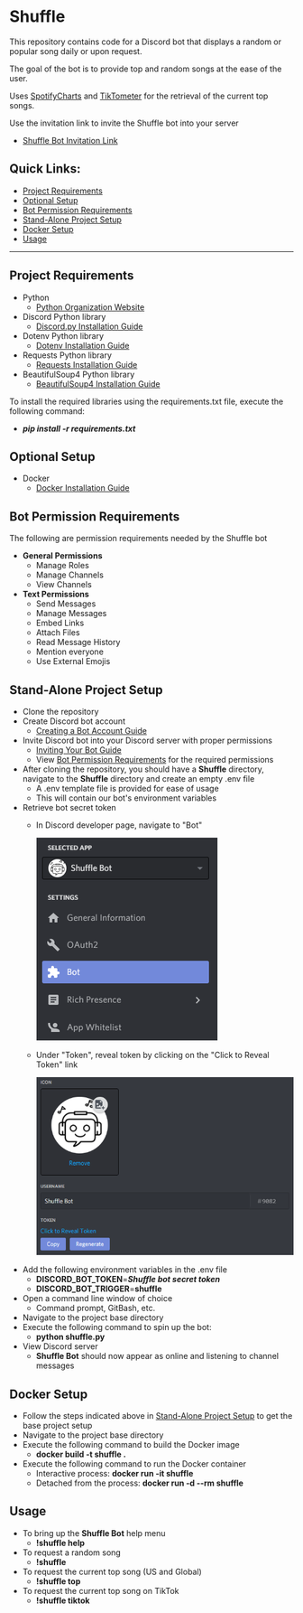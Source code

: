 # Shuffle
This repository contains code for a Discord bot that displays a random or popular song daily or upon request.

The goal of the bot is to provide top and random songs at the ease of the user.

Uses [SpotifyCharts](https://spotifycharts.com/regional) and [TikTometer](https://tiktometer.com/) for the retrieval of the current top songs.

Use the invitation link to invite the Shuffle bot into your server
  - [Shuffle Bot Invitation Link](https://discord.com/api/oauth2/authorize?client_id=745448751287631996&permissions=268954640&scope=bot)

## Quick Links:
- [Project Requirements](#project-requirements)
- [Optional Setup](#optional-setup)
- [Bot Permission Requirements](#bot-permission-requirements)
- [Stand-Alone Project Setup](#stand-alone-project-setup)
- [Docker Setup](#docker-setup)
- [Usage](#usage)

----------------------------------

## Project Requirements
- Python
  - [Python Organization Website](https://www.python.org/)
- Discord Python library
  - [Discord.py Installation Guide](https://discordpy.readthedocs.io/en/latest/intro.html)
- Dotenv Python library
  - [Dotenv Installation Guide](https://pypi.org/project/python-dotenv/)
- Requests Python library
  - [Requests Installation Guide](https://pypi.org/project/requests/)
- BeautifulSoup4 Python library
  - [BeautifulSoup4 Installation Guide](https://pypi.org/project/beautifulsoup4/)

To install the required libraries using the requirements.txt file, execute the following command:
- ***pip install -r requirements.txt***

## Optional Setup
- Docker
  - [Docker Installation Guide](https://docs.docker.com/get-docker/)

## Bot Permission Requirements
The following are permission requirements needed by the Shuffle bot
 - **General Permissions**
   - Manage Roles
   - Manage Channels
   - View Channels
 - **Text Permissions**
   - Send Messages
   - Manage Messages
   - Embed Links
   - Attach Files
   - Read Message History
   - Mention everyone
   - Use External Emojis

## Stand-Alone Project Setup
- Clone the repository
- Create Discord bot account
  - [Creating a Bot Account Guide](https://discordpy.readthedocs.io/en/latest/discord.html#)
- Invite Discord bot into your Discord server with proper permissions
  - [Inviting Your Bot Guide](https://discordpy.readthedocs.io/en/latest/discord.html#inviting-your-bot)
  - View [Bot Permission Requirements](#bot-permission-requirements) for the required permissions  
- After cloning the repository, you should have a **Shuffle** directory, navigate to the **Shuffle** directory and create an empty .env file
  - A .env template file is provided for ease of usage
  - This will contain our bot's environment variables
- Retrieve bot secret token
  - In Discord developer page, navigate to "Bot"
  
    ![Discord Bot Selection](/images/bot-selection-snap.PNG)
  - Under "Token", reveal token by clicking on the "Click to Reveal Token" link

    ![Token Reveal](/images/token-reveal-snap.PNG)
- Add the following environment variables in the .env file
  - **DISCORD_BOT_TOKEN**=***Shuffle bot secret token***
  - **DISCORD_BOT_TRIGGER**=**shuffle**
- Open a command line window of choice
  - Command prompt, GitBash, etc.
- Navigate to the project base directory
- Execute the following command to spin up the bot:
  - **python shuffle.py**
- View Discord server
  - **Shuffle Bot** should now appear as online and listening to channel messages

## Docker Setup
- Follow the steps indicated above in [Stand-Alone Project Setup](#stand-alone-project-setup) to get the base project setup
- Navigate to the project base directory
- Execute the following command to build the Docker image
  - **docker build -t shuffle .**
- Execute the following command to run the Docker container
  - Interactive process: **docker run -it shuffle**
  - Detached from the process: **docker run -d --rm shuffle**

## Usage
- To bring up the **Shuffle Bot** help menu
  - **!shuffle help**
- To request a random song
  - **!shuffle**
- To request the current top song (US and Global)
  - **!shuffle top**
- To request the current top song on TikTok
  - **!shuffle tiktok**